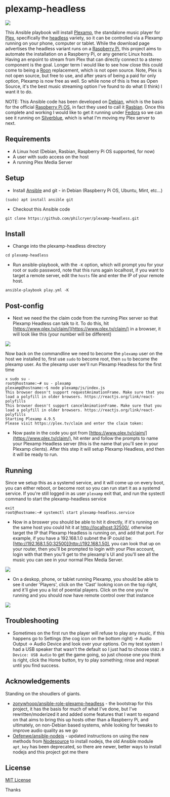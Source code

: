 # plexamp-headless

![](files/readme/plexamp-header.png)

This Ansible playbook will install [Plexamp](https://www.plex.tv/plexamp/), the standalone music player for [Plex](https://www.plex.tv/), specifically the [headless](https://www.plex.tv/plexamp/#downloads) variety, so it can be controlled via a Plexamp running on your phone, computer or tablet. While the download page advertises the headless variant runs on a [Raspberry Pi](https://www.raspberrypi.com/), this project aims to automate the installation on a Raspberry Pi, or any generic Linux hosts. Having an enpoint to stream from Plex that can directly connect to a stereo component is the goal. Longer term I would like to see how close this could come to being a [Roon](https://roon.app/) replacement, which is not open source. Note, Plex is not open source, but free to use, and after years of being a paid for only option, Plexamp is now free as well. So while none of this is free as Open Source, it's the best music streaming option I've found to do what (I think) I want it to do.

NOTE: This Ansible code has been developed on [Debian](https://www.debian.org/), which is the basis for the official [Raspberry Pi OS](https://www.raspberrypi.com/software/), in fact they used to call it [Rasbian](https://www.raspbian.org/). Once this complete and working I would like to get it running under [Fedora](https://fedoraproject.org/) so we can see it running on [Silverblue](https://fedoraproject.org/silverblue/), which is what I'm moving my Plex server to next.

## Requirements

* A Linux host (Debian, Rasbian, Raspberry Pi OS supported, for now)
* A user with sudo access on the host
* A running Plex Media Server 

## Setup

* Install [Ansible](https://www.ansible.com/) and git - in Debian (Raspberry Pi OS, Ubuntu, Mint, etc...)

```
(sudo) apt install ansible git
```

* Checkout this Ansible code

```
git clone https://github.com/philcryer/plexamp-headless.git
```

## Install

* Change into the plexamp-headless directory

```
cd plexamp-headless
```

* Run ansible-playbook, with the `-K` option, which will prompt you for your root or sudo password, note that this runs again localhost, if you want to target a remote server, edit the `hosts` file and enter the IP of your remote host.

```
ansible-playbook play.yml -K
```

## Post-config

* Next we need the the claim code from the running Plex server so that Plexamp Headless can talk to it. To do this, hit [https://www.plex.tv/claim/](https://www.plex.tv/claim/) in a browser, it will look like this (your number will be different)

![](files/readme/plexamp-claim.png)

Now back on the commandline we need to become the `plexamp` user on the host we installed to, first use `sudo` to become root, then `su` to become the plexamp user. As the plexamp user we'll run Plexamp Headless for the first time

```
x sudo su -
root@hostname:~# su - plexamp
plexamp@hostname:~$ node plexamp/js/index.js 
This browser doesn't support requestAnimationFrame. Make sure that you load a polyfill in older browsers. https://reactjs.org/link/react-polyfills
This browser doesn't support cancelAnimationFrame. Make sure that you load a polyfill in older browsers. https://reactjs.org/link/react-polyfills
Starting Plexamp 4.9.5
Please visit https://plex.tv/claim and enter the claim token: 
```

* Now paste in the code you got from [https://www.plex.tv/claim/](https://www.plex.tv/claim/), hit enter and follow the prompts to name your Plexamp Headless server (this is the name that you'll see in your Plexamp clients). After this step it will setup Plexamp Headless, and then it will be ready to run.

## Running

Since we setup this as a systemd service, and it will come up on every boot, you can either reboot, or become root so you can run start it as a systemd service. If you're still logged in as user `plexamp` exit that, and run the systectl command to start the plexamp-headless service

```
exit
root@hostname:~# systemctl start plexamp-headless.service
```

* Now in a broswer you should be able to hit it directly, if it's running on the same host you could hit it at [http://localhost:32500/](http://localhost:32500/), otherwise target the IP that Plexamp Headless is running on, and add that port. For example, if you have a 192.168.1.0 subnet the IP could be: [http://192.168.1.50:32500](http://192.168.1.50], you can look that up on your router, then you'll be prompted to login with your Plex account, login with that then you'll get to the plexamp's UI and you'll see all the music you can see in your normal Plex Media Server.

![](files/readme/plexamp-leeway.png)

* On a deskop, phone, or tablet running Plexamp, you should be able to see it under 'Players', click on the 'Cast' looking icon on the top right, and it'll give you a list of poential players. Click on the one you're running and you should now have remote control over that instance

![](files/readme/plexamp-players.png)

## Troubleshooting

* Sometimes on the first run the player will refuse to play any music, if this happens go to Settings (the cog icon on the bottom right) -> Audio Output -> Audio Device and look over your options. On my test system I had a USB speaker that wasn't the default so I just had to choose `USB2.0 Device: USB Audio` to get the game going, so just choose one you think is right, click the Home button, try to play something; rinse and repeat until you find success.

## Acknowledgements

Standing on the shoudlers of giants.

* [zonywhoop/ansible-role-plexamp-headless](https://github.com/zonywhoop/ansible-role-plexamp-headless/tree/main) - the bootstrap for this project, it has the basis for much of what I've done, but I've rewritten/moderized it and added some features that I want to expand on that aims to bring this up hosts other than a Raspberry Pi, and ultimately, on non-Debian based systems, while looking for tweaks to improve audio quality as we go
* [Oefenwe/ansible-nodejs](https://github.com/Oefenweb/ansible-nodejs/tree/master) - updated instructions on using the new methods from [Nodesource](https://deb.nodesource.com/) to install nodejs, the old Ansible module `apt_key` has been deprecated, so there are newer, better ways to install nodejs and this project got me there

## License

[MIT License](LICENSE)

Thanks
